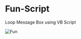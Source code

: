 # Fun-Script
Loop Message Box using VB Script

![Fun](https://github.com/sec-sha23/Fun-Script/assets/87531119/89c36e7c-75b9-40a0-b211-7a832081fc00)


